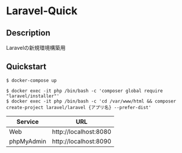 # Laravel-Quick

## Description
Laravelの新規環境構築用


## Quickstart

```
$ docker-compose up
```

```
$ docker exec -it php /bin/bash -c 'composer global require "laravel/installer"'
$ docker exec -it php /bin/bash -c 'cd /var/www/html && composer create-project laravel/laravel {アプリ名} --prefer-dist'
```

|  Service  |  URL  |
| ---- | ---- |
|  Web  |  http://localhost:8080  |
|  phpMyAdmin  |  http://localhost:8090  |

